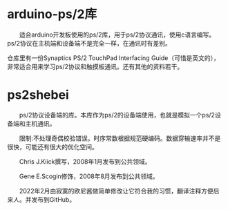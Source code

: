 # arduino-ps/2库
&emsp;&emsp;适合arduino开发板使用的ps/2库，用于ps/2协议通讯，使用c语言编写。ps/2协议在主机端和设备端不是完全一样，在通讯时有差别。

仓库里有一份Synaptics PS/2 TouchPad Interfacing Guide（可惜是英文的），非常适合用来学习ps/2协议和触摸板通讯。还有其他的资料若干。
# ps2shebei
&emsp;&emsp;ps/2协议设备端的库。本库作为ps/2的设备端使用，也就是模拟一个ps/2设备端和主机通讯。

&emsp;&emsp;限制:不处理奇偶校验错误。时序常数根据规范硬编码。数据穿输速率并不是很快，可能还有很大的优化空间。

&emsp;&emsp;Chris J.Kiick撰写，2008年1月发布到公共领域。

&emsp;&emsp;Gene E.Scogin修饰，2008年8月发布到公共领域。

&emsp;&emsp;2022年2月由寂寞的欧尼酱做简单修改让它符合我的习惯，翻译注释方便后来人。并发布到GitHub。
